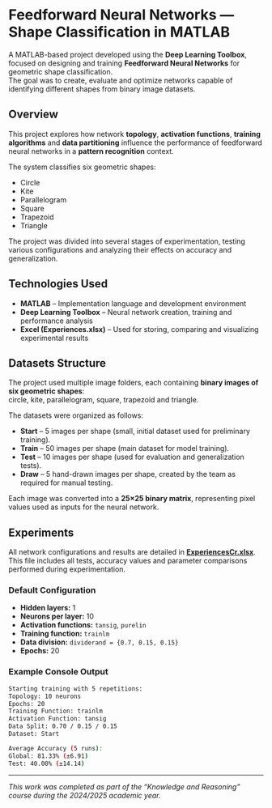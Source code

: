 # Feedforward Neural Networks — Shape Classification in MATLAB

A MATLAB-based project developed using the **Deep Learning Toolbox**, focused on designing and training **Feedforward Neural Networks** for geometric shape classification.  
The goal was to create, evaluate and optimize networks capable of identifying different shapes from binary image datasets.


## Overview

This project explores how network **topology**, **activation functions**, **training algorithms** and **data partitioning** influence the performance of feedforward neural networks in a **pattern recognition** context.

The system classifies six geometric shapes:
- Circle  
- Kite  
- Parallelogram  
- Square  
- Trapezoid  
- Triangle  

The project was divided into several stages of experimentation, testing various configurations and analyzing their effects on accuracy and generalization.

## Technologies Used

- **MATLAB** – Implementation language and development environment  
- **Deep Learning Toolbox** – Neural network creation, training and performance analysis  
- **Excel (Experiences.xlsx)** – Used for storing, comparing and visualizing experimental results  

## Datasets Structure

The project used multiple image folders, each containing **binary images of six geometric shapes**:  
circle, kite, parallelogram, square, trapezoid and triangle.

The datasets were organized as follows:

- **Start** – 5 images per shape (small, initial dataset used for preliminary training).  
- **Train** – 50 images per shape (main dataset for model training).  
- **Test** – 10 images per shape (used for evaluation and generalization tests).  
- **Draw** – 5 hand-drawn images per shape, created by the team as required for manual testing.

Each image was converted into a **25×25 binary matrix**, representing pixel values used as inputs for the neural network.

## Experiments

All network configurations and results are detailed in **[ExperiencesCr.xlsx](ExperiencesCr.xlsx)**.  
This file includes all tests, accuracy values and parameter comparisons performed during experimentation.

### Default Configuration

- **Hidden layers:** 1  
- **Neurons per layer:** 10  
- **Activation functions:** `tansig`, `purelin`  
- **Training function:** `trainlm`  
- **Data division:** `dividerand = {0.7, 0.15, 0.15}`  
- **Epochs:** 20  

### Example Console Output
```bash
Starting training with 5 repetitions:
Topology: 10 neurons
Epochs: 20
Training Function: trainlm
Activation Function: tansig
Data Split: 0.70 / 0.15 / 0.15
Dataset: Start

Average Accuracy (5 runs):
Global: 81.33% (±6.91)
Test: 40.00% (±14.14)
```

---

*This work was completed as part of the “Knowledge and Reasoning” course during the 2024/2025 academic year.*
